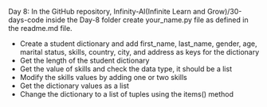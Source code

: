 Day 8: In the GitHub repository, Infinity-AI(Infinite Learn and Grow)/30-days-code inside the Day-8 folder create your_name.py file as defined in the readme.md file.
- Create a student dictionary and add first_name, last_name, gender, age, marital status, skills, country, city, and address as keys for the dictionary
- Get the length of the student dictionary
- Get the value of skills and check the data type, it should be a list
- Modify the skills values by adding one or two skills
- Get the dictionary values as a list
- Change the dictionary to a list of tuples using the items() method

